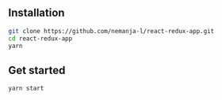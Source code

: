 ## Installation

```bash
git clone https://github.com/nemanja-l/react-redux-app.git
cd react-redux-app
yarn
```

## Get started

```bash
yarn start
```